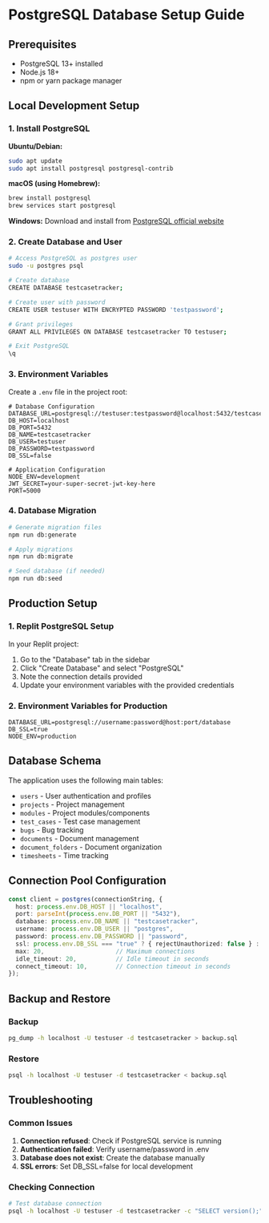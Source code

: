 
# PostgreSQL Database Setup Guide

## Prerequisites

- PostgreSQL 13+ installed
- Node.js 18+ 
- npm or yarn package manager

## Local Development Setup

### 1. Install PostgreSQL

**Ubuntu/Debian:**
```bash
sudo apt update
sudo apt install postgresql postgresql-contrib
```

**macOS (using Homebrew):**
```bash
brew install postgresql
brew services start postgresql
```

**Windows:**
Download and install from [PostgreSQL official website](https://www.postgresql.org/download/windows/)

### 2. Create Database and User

```bash
# Access PostgreSQL as postgres user
sudo -u postgres psql

# Create database
CREATE DATABASE testcasetracker;

# Create user with password
CREATE USER testuser WITH ENCRYPTED PASSWORD 'testpassword';

# Grant privileges
GRANT ALL PRIVILEGES ON DATABASE testcasetracker TO testuser;

# Exit PostgreSQL
\q
```

### 3. Environment Variables

Create a `.env` file in the project root:

```env
# Database Configuration
DATABASE_URL=postgresql://testuser:testpassword@localhost:5432/testcasetracker
DB_HOST=localhost
DB_PORT=5432
DB_NAME=testcasetracker
DB_USER=testuser
DB_PASSWORD=testpassword
DB_SSL=false

# Application Configuration
NODE_ENV=development
JWT_SECRET=your-super-secret-jwt-key-here
PORT=5000
```

### 4. Database Migration

```bash
# Generate migration files
npm run db:generate

# Apply migrations
npm run db:migrate

# Seed database (if needed)
npm run db:seed
```

## Production Setup

### 1. Replit PostgreSQL Setup

In your Replit project:

1. Go to the "Database" tab in the sidebar
2. Click "Create Database" and select "PostgreSQL"
3. Note the connection details provided
4. Update your environment variables with the provided credentials

### 2. Environment Variables for Production

```env
DATABASE_URL=postgresql://username:password@host:port/database
DB_SSL=true
NODE_ENV=production
```

## Database Schema

The application uses the following main tables:

- `users` - User authentication and profiles
- `projects` - Project management
- `modules` - Project modules/components
- `test_cases` - Test case management
- `bugs` - Bug tracking
- `documents` - Document management
- `document_folders` - Document organization
- `timesheets` - Time tracking

## Connection Pool Configuration

```typescript
const client = postgres(connectionString, {
  host: process.env.DB_HOST || "localhost",
  port: parseInt(process.env.DB_PORT || "5432"),
  database: process.env.DB_NAME || "testcasetracker",
  username: process.env.DB_USER || "postgres",
  password: process.env.DB_PASSWORD || "password",
  ssl: process.env.DB_SSL === "true" ? { rejectUnauthorized: false } : false,
  max: 20,                    // Maximum connections
  idle_timeout: 20,           // Idle timeout in seconds
  connect_timeout: 10,        // Connection timeout in seconds
});
```

## Backup and Restore

### Backup
```bash
pg_dump -h localhost -U testuser -d testcasetracker > backup.sql
```

### Restore
```bash
psql -h localhost -U testuser -d testcasetracker < backup.sql
```

## Troubleshooting

### Common Issues

1. **Connection refused**: Check if PostgreSQL service is running
2. **Authentication failed**: Verify username/password in .env
3. **Database does not exist**: Create the database manually
4. **SSL errors**: Set DB_SSL=false for local development

### Checking Connection

```bash
# Test database connection
psql -h localhost -U testuser -d testcasetracker -c "SELECT version();"
```
